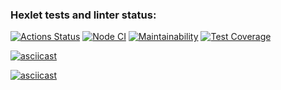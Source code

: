 ### Hexlet tests and linter status:
[![Actions Status](https://github.com/bdnvsy/frontend-project-lvl2/workflows/hexlet-check/badge.svg)](https://github.com/bdnvsy/frontend-project-lvl2/actions)
[![Node CI](https://github.com/bdnvsy/frontend-project-lvl2/workflows/Node%20CI/badge.svg)](https://github.com/bdnvsy/frontend-project-lvl2/actions)
[![Maintainability](https://api.codeclimate.com/v1/badges/de658115abbb5709561e/maintainability)](https://codeclimate.com/github/bdnvsy/frontend-project-lvl2/maintainability)
[![Test Coverage](https://api.codeclimate.com/v1/badges/de658115abbb5709561e/test_coverage)](https://codeclimate.com/github/bdnvsy/frontend-project-lvl2/test_coverage)

[![asciicast](https://asciinema.org/a/PDp24brcrM8a0NM9YjP4R1r8D.svg)](https://asciinema.org/a/PDp24brcrM8a0NM9YjP4R1r8D)

[![asciicast](https://asciinema.org/a/iYnhibw9dd3jK6lNy0cFWgh1X.svg)](https://asciinema.org/a/iYnhibw9dd3jK6lNy0cFWgh1X)
